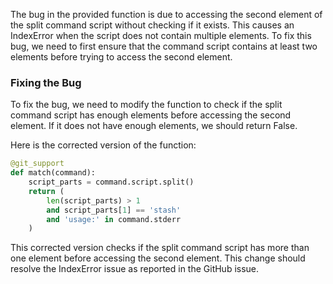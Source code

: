 The bug in the provided function is due to accessing the second element of the split command script without checking if it exists. This causes an IndexError when the script does not contain multiple elements. To fix this bug, we need to first ensure that the command script contains at least two elements before trying to access the second element.

### Fixing the Bug
To fix the bug, we need to modify the function to check if the split command script has enough elements before accessing the second element. If it does not have enough elements, we should return False.

Here is the corrected version of the function:

```python
@git_support
def match(command):
    script_parts = command.script.split()
    return (
        len(script_parts) > 1 
        and script_parts[1] == 'stash' 
        and 'usage:' in command.stderr
    )
```

This corrected version checks if the split command script has more than one element before accessing the second element. This change should resolve the IndexError issue as reported in the GitHub issue.